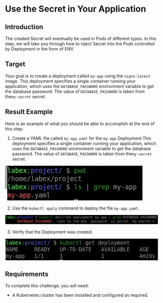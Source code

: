 # Use the Secret in Your Application

## Introduction

The created Secret will eventually be used in Pods of different types. In this step, we will take you through how to inject Secret into the Pods controlled by Deployment in the form of ENV.

## Target

Your goal is to create a deployment called `my-app` using the `nignx:latest` image. This deployment specifies a single container running your application, which uses the `DATABASE_PASSWORD` environment variable to get the database password. The value of `DATABASE_PASSWORD` is taken from the`my-secret` secret.

## Result Example

Here is an example of what you should be able to accomplish at the end of this step:

1. Create a YAML file called `my-app.yaml` for the `my-app` Deployment.This deployment specifies a single container running your application, which uses the `DATABASE_PASSWORD` environment variable to get the database password. The value of `DATABASE_PASSWORD` is taken from the`my-secret` secret.

![challenge-configuring-apps-with-secrets](assets/challenge-configuring-apps-with-secrets-2-1.png)

2. Use the `kubectl apply` command to deploy the file `my-app.yaml`.

![challenge-configuring-apps-with-secrets](assets/challenge-configuring-apps-with-secrets-2-2.png)

3. Verify that the Deployment was created. 

![challenge-configuring-apps-with-secrets](assets/challenge-configuring-apps-with-secrets-2-3.png)

## Requirements

To complete this challenge, you will need:

- A Kubernetes cluster has been installed and configured as required.
